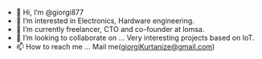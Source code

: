 - 👋 Hi, I’m @giorgi877
- 👀 I’m interested in Electronics, Hardware engineering.
- 🌱 I’m currently freelancer, CTO and co-founder at lomsa.
- 💞️ I’m looking to collaborate on ... Very interesting projects based on IoT.
- 📫 How to reach me ... Mail me(giorgiKurtanize@gmail.com)

<!---
giorgi877/giorgi877 is a ✨ special ✨ repository because its `README.md` (this file) appears on your GitHub profile.
You can click the Preview link to take a look at your changes.
--->
